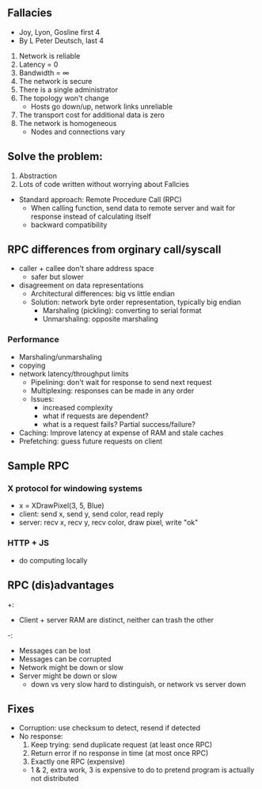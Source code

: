 ## Fallacies
- Joy, Lyon, Gosline first 4
- By L Peter Deutsch, last 4
1. Network is reliable
2. Latency = 0
3. Bandwidth = $\infty$
4. The network is secure
5. There is a single administrator
6. The topology won't change
	- Hosts go down/up, network links unreliable
7. The transport cost for additional data is zero
8. The network is homogeneous
	- Nodes and connections vary
## Solve the problem:
1. Abstraction
2. Lots of code written without worrying about Fallcies
- Standard approach: Remote Procedure Call (RPC)
	- When calling function, send data to remote server and wait for response instead of calculating itself
	- backward compatibility
## RPC differences from orginary call/syscall
- caller + callee don't share address space
	- safer but slower
- disagreement on data representations
	- Architectural differences: big vs little endian
	- Solution: network byte order representation, typically big endian
		- Marshaling (pickling): converting to serial format
		- Unmarshaling: opposite marshaling
### Performance
- Marshaling/unmarshaling
- copying
- network latency/throughput limits
	- Pipelining: don't wait for response to send next request
	- Multiplexing: responses can be made in any order
	- Issues:
		- increased complexity
		- what if requests are dependent?
		- what is a request fails? Partial success/failure?
- Caching: Improve latency at expense of RAM and stale caches
- Prefetching: guess future requests on client
## Sample RPC
### X protocol for windowing systems
- x = XDrawPixel(3, 5, Blue)
- client: send x, send y, send color, read reply
- server: recv x, recv y, recv color, draw pixel, write "ok"
### HTTP + JS
- do computing locally
## RPC (dis)advantages
+:
- Client + server RAM are distinct, neither can trash the other

-:
- Messages can be lost
- Messages can be corrupted
- Network might be down or slow
- Server might be down or slow
	- down vs very slow hard to distinguish, or network vs server down
## Fixes
- Corruption: use checksum to detect, resend if detected
- No response:
	1. Keep trying: send duplicate request (at least once RPC)
	2. Return error if no response in time (at most once RPC)
	3. Exactly one RPC (expensive)
	- 1 & 2, extra work, 3 is expensive to do to pretend program is actually not distributed